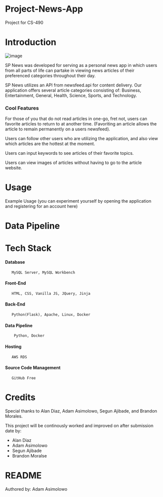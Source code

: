 # Project-News-App
Project for CS-490

# Introduction
![image](https://user-images.githubusercontent.com/64811750/146312905-f4664341-5916-45b3-8b87-30a00482bfaa.png)

SP News was developed for serving as a personal news app in which users from all parts of life can partake in viewing news articles of their preferenced categories throughout their day.

SP News utilizes an API from newsfeed.api for content delivery. Our application offers several article categories consisting of: Business, Entertainment, General, Health, Science, Sports, and Technology.

### Cool Features
For those of you that do not read articles in one-go, fret not, users can favorite articles to return to at another time. (Favoriting an article  allows the article to remain permanently on a users newsfeed).

Users can follow other users who are utilizing the application, and also view which articles are the hottest at the moment.

Users can input keywords to see articles of their favorite topics.

Users can view images of articles without having to go to the article website.

# Usage
Example Usage (you can experiment yourself by opening the application and registering for an account here) 


# Data Pipeline

# 

# Tech Stack
   #### Database
       MySQL Server, MySQL Workbench

   #### Front-End
       HTML, CSS, Vanilla JS, JQuery, Jinja

   #### Back-End
       Python(Flask), Apache, Linux, Docker
   
   #### Data Pipeline
        Python, Docker
   #### Hosting
       AWS RDS
       
   #### Source Code Management
       GitHub Free 
# Credits

Special thanks to Alan Diaz, Adam Asimolowo, Segun Ajibade, and Brandon Morales.

This project will be continously worked and improved on after submission date by:
* Alan Diaz
* Adam Asimolowo
* Segun Ajibade
* Brandon Moralse


# README 
Authored by: Adam Asimolowo
